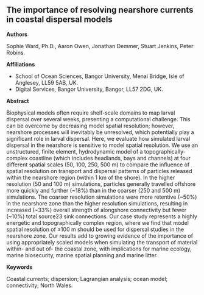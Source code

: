 ## The importance of resolving nearshore currents in coastal dispersal models

**Authors**

Sophie Ward, Ph.D., Aaron Owen, Jonathan Demmer, Stuart Jenkins, Peter Robins.

**Affiliations**

- School of Ocean Sciences, Bangor University, Menai Bridge, Isle of Anglesey, LL59 5AB, UK.
- Digital Services, Bangor University, Bangor, LL57 2DG, UK.

**Abstract**

Biophysical models often require shelf-scale domains to map larval dispersal over several weeks, presenting a computational challenge. This can be overcome by decreasing model spatial resolution; however, nearshore processes will inevitably be unresolved, which potentially play a significant role in larval dispersal. Here, we evaluate how simulated larval dispersal in the nearshore is sensitive to model spatial resolution. We use an unstructured, finite element, hydrodynamic model of a topographically-complex coastline (which includes headlands, bays and channels) at four different spatial scales (50, 100, 250, 500 m) to compare the influence of spatial resolution on transport and dispersal patterns of particles released within the nearshore region (within 1 km of the shore). In the higher resolution (50 and 100 m) simulations, particles generally travelled offshore more quickly and further (~18%) than in the coarser (250 and 500 m) simulations. The coarser resolution simulations were more retentive (~50%) in the nearshore zone than the higher resolution simulations, resulting in increased (~33%) overall strength of alongshore connectivity but fewer (~10%) total source23 sink connections. Our case study represents a highly energetic and topographically complex region, where we find that model spatial resolution of ≤100 m should be used for dispersal studies in the nearshore zone. Our results add to growing evidence of the importance of using appropriately scaled models when simulating the transport of material within- and out of- the coastal zone, with implications for marine ecology, marine biosecurity, marine spatial planning and marine litter.

**Keywords**

Coastal currents; dispersion; Lagrangian analysis; ocean model; connectivity; North Wales.
